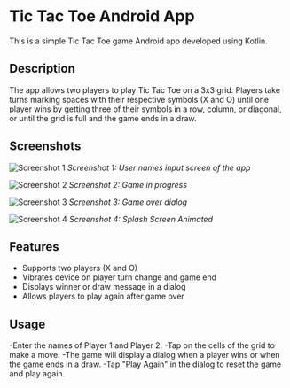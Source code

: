 # Tic Tac Toe Android App

This is a simple Tic Tac Toe game Android app developed using Kotlin.

## Description

The app allows two players to play Tic Tac Toe on a 3x3 grid. Players take turns marking spaces with their respective symbols (X and O) until one player wins by getting three of their symbols in a row, column, or diagonal, or until the grid is full and the game ends in a draw.

## Screenshots

![Screenshot 1](images/User_Nmes.jpg)
*Screenshot 1: User names input screen of the app*

![Screenshot 2](images/Main_Game.jpg)
*Screenshot 2: Game in progress*

![Screenshot 3](images/Alert_Box.jpg)
*Screenshot 3: Game over dialog*

![Screenshot 4](images/Splash_Screen.jpg)
*Screenshot 4: Splash Screen Animated*

## Features

- Supports two players (X and O)
- Vibrates device on player turn change and game end
- Displays winner or draw message in a dialog
- Allows players to play again after game over

## Usage

-Enter the names of Player 1 and Player 2.
-Tap on the cells of the grid to make a move.
-The game will display a dialog when a player wins or when the game ends in a draw.
-Tap "Play Again" in the dialog to reset the game and play again.
